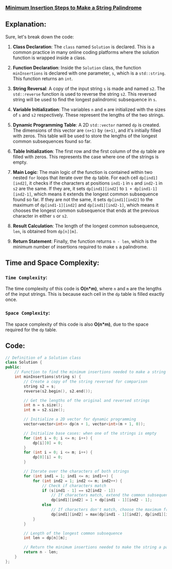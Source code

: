 ### [Minimum Insertion Steps to Make a String Palindrome](https://leetcode.com/problems/minimum-insertion-steps-to-make-a-string-palindrome/description/)

## Explanation:
Sure, let's break down the code:

1. **Class Declaration**: The `class` named `Solution` is declared. This is a common practice in many online coding platforms where the solution function is wrapped inside a class.

2. **Function Declaration**: Inside the `Solution` class, the function `minInsertions` is declared with one parameter, `s`, which is a `std::string`. This function returns an `int`.

3. **String Reversal**: A copy of the input string `s` is made and named `s2`. The `std::reverse` function is used to reverse the string `s2`. This reversed string will be used to find the longest palindromic subsequence in `s`.

4. **Variable Initialization**: The variables `n` and `m` are initialized with the sizes of `s` and `s2` respectively. These represent the lengths of the two strings.

5. **Dynamic Programming Table**: A 2D `std::vector` named `dp` is created. The dimensions of this vector are `(n+1)` by `(m+1)`, and it's initially filled with zeros. This table will be used to store the lengths of the longest common subsequences found so far.

6. **Table Initialization**: The first row and the first column of the `dp` table are filled with zeros. This represents the case where one of the strings is empty.

7. **Main Logic**: The main logic of the function is contained within two nested `for` loops that iterate over the `dp` table. For each cell `dp[ind1][ind2]`, it checks if the characters at positions `ind1-1` in `s` and `ind2-1` in `s2` are the same. If they are, it sets `dp[ind1][ind2]` to `1 + dp[ind1-1][ind2-1]`, which means it extends the longest common subsequence found so far. If they are not the same, it sets `dp[ind1][ind2]` to the maximum of `dp[ind1-1][ind2]` and `dp[ind1][ind2-1]`, which means it chooses the longest common subsequence that ends at the previous character in either `s` or `s2`.

8. **Result Calculation**: The length of the longest common subsequence, `len`, is obtained from `dp[n][m]`.

9. **Return Statement**: Finally, the function returns `n - len`, which is the minimum number of insertions required to make `s` a palindrome.

## Time and Space Complexity:
### `Time Complexity`:
The time complexity of this code is **O(n*m)**, where `n` and `m` are the lengths of the input strings. This is because each cell in the `dp` table is filled exactly once.

### `Space Complexity`:
The space complexity of this code is also **O(n*m)**, due to the space required for the `dp` table.

## Code:
```cpp
// Definition of a Solution class
class Solution {
public:
    // Function to find the minimum insertions needed to make a string a palindrome
    int minInsertions(string s) {
        // Create a copy of the string reversed for comparison
        string s2 = s;
        reverse(s2.begin(), s2.end());

        // Get the lengths of the original and reversed strings
        int n = s.size();
        int m = s2.size();

        // Initialize a 2D vector for dynamic programming
        vector<vector<int>> dp(n + 1, vector<int>(m + 1, 0));

        // Initialize base cases: when one of the strings is empty
        for (int i = 0; i <= n; i++) {
            dp[i][0] = 0;
        }
        for (int i = 0; i <= m; i++) {
            dp[0][i] = 0;
        }

        // Iterate over the characters of both strings
        for (int ind1 = 1; ind1 <= n; ind1++) {
            for (int ind2 = 1; ind2 <= m; ind2++) {
                // Check if characters match
                if (s[ind1 - 1] == s2[ind2 - 1])
                    // If characters match, extend the common subsequence
                    dp[ind1][ind2] = 1 + dp[ind1 - 1][ind2 - 1];
                else
                    // If characters don't match, choose the maximum from the adjacent cells
                    dp[ind1][ind2] = max(dp[ind1 - 1][ind2], dp[ind1][ind2 - 1]);
            }
        }

        // Length of the longest common subsequence
        int len = dp[n][m];

        // Return the minimum insertions needed to make the string a palindrome
        return n - len;
    }
};

```

